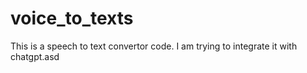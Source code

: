 # voice_to_texts
This is a speech to text convertor code. I am trying to integrate it with chatgpt.asd
